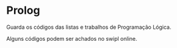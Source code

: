 # Prolog
Guarda os códigos das listas e trabalhos de Programação Lógica.

Alguns códigos podem ser achados no swipl online.
